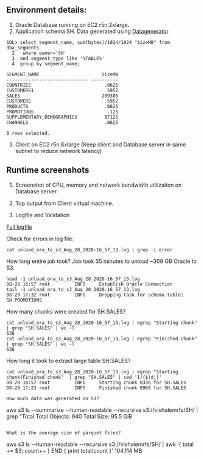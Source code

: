 ## Environment details:

1. Oracle Database running on EC2 r5n.2xlarge.
2. Application schema SH. Data generated using [Datagenerator](http://www.dominicgiles.com/datagenerator.html)

```
SQL> select segment_name, sum(bytes)/1024/1024 "SizeMB" from dba_segments
  2   where owner='SH'
  3  and segment_type like '%TABLE%'
  4  group by segment_name;

SEGMENT_NAME                       SizeMB
------------------------------ ----------
COUNTRIES                           .0625
CUSTOMERS1                           5952
SALES                              209385
CUSTOMERS                            5952
PRODUCTS                            .0625
PROMOTIONS                           .125
SUPPLEMENTARY_DEMOGRAPHICS          87125
CHANNELS                            .0625

8 rows selected.
```

3. Client on EC2 r5n.8xlarge (Keep client and Database server in same subnet to reduce network latency)


## Runtime screenshots

1. Screenshot of CPU, memory and network bandwidth utilization on Database server.

[](https://github.com/vishaldesai/Oracle_Tools/blob/master/oracle_unload_to_s3/example/snip1.PNG)

2. Top output from Client virtual machine.

[](https://github.com/vishaldesai/Oracle_Tools/blob/master/oracle_unload_to_s3/example/snip2.PNG)

3. Logfile and Validation

[Full logfile](https://github.com/vishaldesai/Oracle_Tools/blob/master/oracle_unload_to_s3/example/unload_ora_to_s3__Aug_28_2020-16_57_13.log)

Check for errors in log file:
```
cat unload_ora_to_s3_Aug_28_2020-16_57_13.log | grep -i error
```

How long entire job took? Job took 35 minutes to unload ~308 GB Oracle to S3.
```
head -1 unload_ora_to_s3_Aug_28_2020-16_57_13.log
08-28 16:57 root         INFO     Establish Oracle Connection
tail -1 unload_ora_to_s3_Aug_28_2020-16_57_13.log
08-28 17:32 root         INFO     Dropping task for schema.table: SH.PROMOTIONS
```

How many chunks were created for SH.SALES?
```
cat unload_ora_to_s3_Aug_28_2020-16_57_13.log | egrep "Starting chunk"  | grep "SH.SALES" | wc -l
636
cat unload_ora_to_s3_Aug_28_2020-16_57_13.log | egrep "Finished chunk"  | grep "SH.SALES" | wc -l
636
```

How long it took to extract large table SH.SALES?
```
cat unload_ora_to_s3_Aug_28_2020-16_57_13.log | egrep "Starting chunk|Finished chunk"  | grep "SH.SALES" | sed '1!{$!d;}'
08-28 16:57 root         INFO     Starting chunk 8336 for SH.SALES
08-28 17:23 root         INFO     Finished chunk 8968 for SH.SALES

How much data was generated on S3?
```
aws s3 ls --summarize --human-readable --recursive  s3://vishalemrfs/SH/ | grep "Total
Total Objects: 940
Total Size: 95.5 GiB
```

What is the average size of parquet files?
```
aws s3 ls --human-readable --recursive s3://vishalemrfs/SH/ | awk '{ total += $3; count++ } END { print total/count }'
104.114 MB
```

